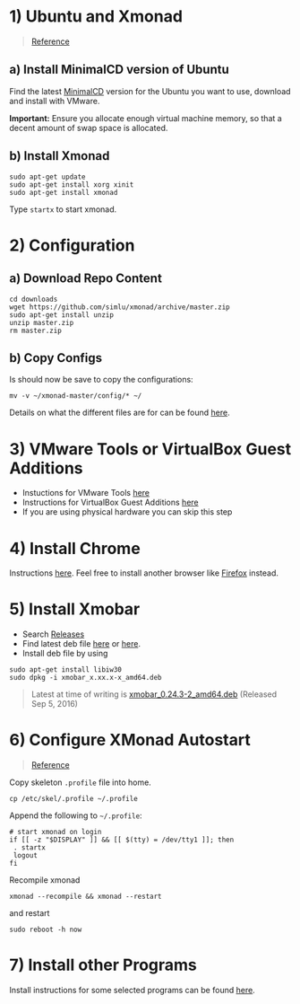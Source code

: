 # 1) Ubuntu and Xmonad
> [Reference](http://askubuntu.com/questions/142061/can-i-completely-remove-gnome-and-leave-xmonad)

## a) Install MinimalCD version of Ubuntu
Find the latest [MinimalCD](https://help.ubuntu.com/community/Installation/MinimalCD) version for the Ubuntu you want to use, download and install with VMware.

**Important:** Ensure you allocate enough virtual machine memory, so that a decent amount of swap space is allocated.

## b) Install Xmonad
```shell
sudo apt-get update
sudo apt-get install xorg xinit
sudo apt-get install xmonad
```
Type `startx` to start xmonad.

# 2) Configuration
## a) Download Repo Content
```shell
cd downloads
wget https://github.com/simlu/xmonad/archive/master.zip
sudo apt-get install unzip
unzip master.zip
rm master.zip
```
## b) Copy Configs
Is should now be save to copy the configurations:
```shell
mv -v ~/xmonad-master/config/* ~/
```
Details on what the different files are for can be found [here](config.md).

# 3) VMware Tools or VirtualBox Guest Additions
* Instuctions for VMware Tools [here](programs/vmware-tools.md)
* Instructions for VirtualBox Guest Additions [here](programs/virtualbox-guest-additions.md)
* If you are using physical hardware you can skip this step

# 4) Install Chrome
Instructions [here](programs/chrome.md). Feel free to install another browser like [Firefox](https://help.ubuntu.com/community/FirefoxNewVersion) instead.

# 5) Install Xmobar
- Search [Releases](http://projects.haskell.org/xmobar/releases.html)
- Find latest deb file [here](https://pkgs.org/search/xmobar) or [here](http://ftp.br.debian.org/debian/pool/main/x/xmobar/).
- Install deb file by using
```shell
sudo apt-get install libiw30
sudo dpkg -i xmobar_x.xx.x-x_amd64.deb
```
> Latest at time of writing is [xmobar_0.24.3-2_amd64.deb](http://ftp.br.debian.org/debian/pool/main/x/xmobar/xmobar_0.24.3-2_amd64.deb) (Released Sep 5, 2016)

# 6) Configure XMonad Autostart
> [Reference](https://linuxexpresso.wordpress.com/2010/10/03/startx-automatically-on-login-ubuntu/)

Copy skeleton `.profile` file into home.
```shell
cp /etc/skel/.profile ~/.profile
```
Append the following to `~/.profile`:
```shell
# start xmonad on login
if [[ -z "$DISPLAY" ]] && [[ $(tty) = /dev/tty1 ]]; then
 . startx
 logout
fi
```
Recompile xmonad
```shell
xmonad --recompile && xmonad --restart
```
and restart
```shell
sudo reboot -h now
```

# 7) Install other Programs
Install instructions for some selected programs can be found [here](programs/).

